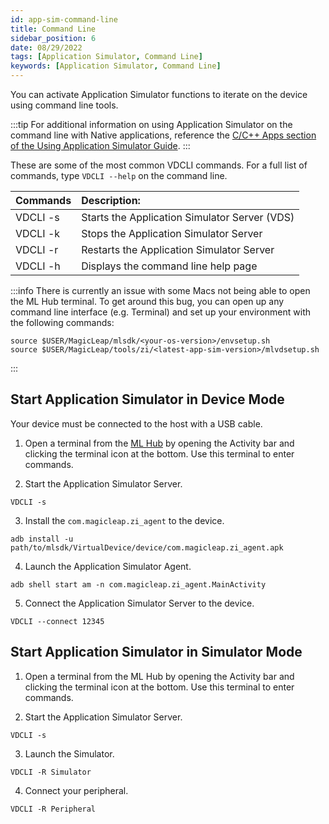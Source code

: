 ```yaml
---
id: app-sim-command-line
title: Command Line
sidebar_position: 6
date: 08/29/2022
tags: [Application Simulator, Command Line]
keywords: [Application Simulator, Command Line]
---
```


You can activate Application Simulator functions to iterate on the device using command line tools.

:::tip
For additional information on using Application Simulator on the command line with Native applications, reference the [C/C++ Apps section of the Using Application Simulator Guide](/versioned_docs/version-1.1.0-dev2/guides/developer-tools/app-sim/using-app-sim.md#cc-apps-and-custom-engines).
:::

These are some of the most common VDCLI commands. For a full list of commands, type `VDCLI --help` on the command line.

|  Commands | Description: |
|:-- |:--- |
|VDCLI -s |Starts the Application Simulator Server (VDS) |
|VDCLI -k |Stops the Application Simulator Server |
|VDCLI -r |Restarts the Application Simulator Server |
|VDCLI -h |Displays the command line help page |

:::info
There is currently an issue with some Macs not being able to open the ML Hub terminal. To get around this bug, you can open up any command line interface (e.g. Terminal) and set up your environment with the following commands:

```shell
source $USER/MagicLeap/mlsdk/<your-os-version>/envsetup.sh
source $USER/MagicLeap/tools/zi/<latest-app-sim-version>/mlvdsetup.sh
```

:::

## Start Application Simulator in Device Mode

Your device must be connected to the host with a USB cable.

1. Open a terminal from the [ML Hub](/versioned_docs/version-1.1.0-dev2/guides/developer-tools/ml-hub/magic-leap-hub.md) by opening the Activity bar and clicking the terminal icon at the bottom. Use this terminal to enter commands.

2. Start the Application Simulator Server.

```shell
VDCLI -s
```

3. Install the `com.magicleap.zi_agent` to the device.

```shell
adb install -u path/to/mlsdk/VirtualDevice/device/com.magicleap.zi_agent.apk
```

4. Launch the Application Simulator Agent.

```shell
adb shell start am -n com.magicleap.zi_agent.MainActivity
```

5. Connect the Application Simulator Server to the device.

```shell
VDCLI --connect 12345
```

## Start Application Simulator in Simulator Mode

1. Open a terminal from the ML Hub by opening the Activity bar and clicking the terminal icon at the bottom. Use this terminal to enter commands.

2. Start the Application Simulator Server.

```shell
VDCLI -s
```

3. Launch the Simulator.

```shell
VDCLI -R Simulator
```

4. Connect your peripheral.

```shell
VDCLI -R Peripheral
```
